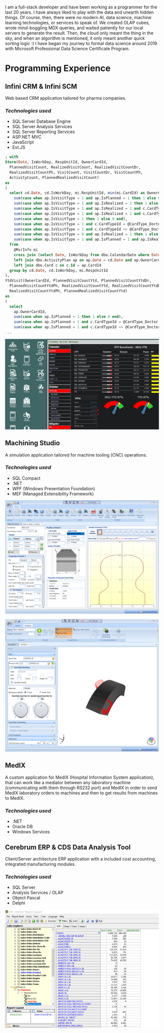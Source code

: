 I am a full-stack developer and have been working as a programmer for the last 20 years. I have always liked to play with the data and unearth hidden things. Of course, then, there were no modern AI, data science, machine learning technologies, or services to speak of. We created OLAP cubes, wrote mind-boggling MDX queries, and waited patiently for our local servers to generate the result. Then, the cloud only meant the thing in the sky, and when an algorithm is mentioned, it only meant another quick sorting logic :)
I have began my journey to formal data science around 2019 with Microsoft Professional Data Science Certificate Program.

# Programming Experience

## Infini CRM & Infini SCM
Web based CRM application tailored for pharma companies.

### *Technologies used* ###
* SQL Server Database Engine
* SQL Server Analysis Services
* SQL Server Reporting Services
* ASP.NET MVC
* JavaScript
* Ext.JS

```SQL
; with
Store(Date, IsWorkDay, RespUnitId, OwnerCardId,
  PlannedVisitCount, RealizedVisitCount, RealizedVisitCountDr,
  RealizedVisitCountPh, VisitCount, VisitCountDr, VisitCountPh,
  ActivityCount, PlannedRealizedVisitCount)
as
(
  select cd.Date, cd.IsWorkDay, mi.RespUnitId, min(mi.CardId) as OwnerCardId,
    sum(case when ap.IsVisitType = 1 and ap.IsPlanned = 1 then 1 else 0 end),
    sum(case when ap.IsVisitType = 1 and ap.IsRealized = 1 then 1 else 0 end),
    sum(case when ap.IsVisitType = 1 and ap.IsRealized = 1 and c.CardTypeId = @CardType_Doctor then 1 else 0 end),
    sum(case when ap.IsVisitType = 1 and ap.IsRealized = 1 and c.CardTypeId <> @CardType_Doctor then 1 else 0 end),
    sum(case when ap.IsVisitType = 1 then 1 else 0 end),
    sum(case when ap.IsVisitType = 1 and c.CardTypeId = @CardType_Doctor then 1 else 0 end),
    sum(case when ap.IsVisitType = 1 and c.CardTypeId <> @CardType_Doctor then 1 else 0 end),
    sum(case when ap.IsVisitType = 0 and ap.IsRealized = 1 then 1 else 0 end),
    sum(case when ap.IsVisitType = 1 and ap.IsPlanned = 1 and ap.IsRealized = 1 then 1 else 0 end)
  from
    @MsrInfo mi
    cross join (select Date, IsWorkDay from dbo.CalendarDate where Date between @SelectedPeriod and @EndDate) as cd
    left join dbo.ActivityPlan ap on ap.Date = cd.Date and ap.OwnerCardId = mi.CardId and ap.Id = ap.RefId
    left join dbo.Card c on c.Id = ap.CardId
  group by cd.Date, cd.IsWorkDay, mi.RespUnitId
),
YtdVisit(OwnerCardId, PlannedVisitCountYtd, PlannedVisitCountYtdDr,
  PlannedVisitCountYtdPh, RealizedVisitCountYtd, RealizedVisitCountYtdDr,
  RealizedVisitCountYtdPh, PlannedRealizedVisitCountYtd)
as
(
  select
    ap.OwnerCardId,
    sum(case when ap.IsPlanned = 1 then 1 else 0 end),
    sum(case when ap.IsPlanned = 1 and c.CardTypeId = @CardType_Doctor then 1 else 0 end),
    sum(case when ap.IsPlanned = 1 and c.CardTypeId <> @CardType_Doctor then 1 else 0 end),
...
```

![Infini Sample Analysis](/images/infini_01.png)

## Machining Studio
A simulation application tailored for machine tooling (CNC) operations.
### *Technologies used* ###
* SQL Compact
* .NET
* WPF (Windows Presentation Foundation)
* MEF (Managed Extensibility Framework)

![Broaching Tool](/images/machining_studio_01.png)

![Milling Process Simulation](/images/machining_studio_02.png)

## MedIX
A custom application for MedIX (Hospital Information System application), that can work like a mediator between any laboratory machine (communicating with them through RS232 port) and MedIX in order to send MedIX laboratory orders to machines and then to get results from machines to MedIX.
### *Technologies used* ###
* .NET
* Oracle DB
* Windows Services

## Cerebrum ERP & CDS Data Analysis Tool
Client/Server architecture ERP application with a included cost accounting, integrated manufacturing modules.
### *Technologies used* ###
* SQL Server
* Analysis Services / OLAP
* Object Pascal
* Delphi


![CDS Sample Screen](/images/cds_01.png)
